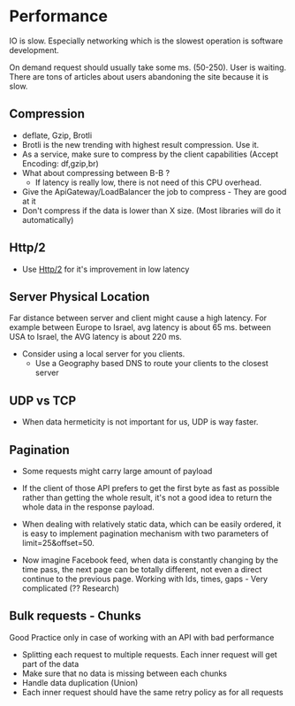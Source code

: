 # Performance

IO is slow. Especially networking which is the slowest operation is software development.

On demand request should usually take some ms. (50-250). User is waiting. There are tons of articles about users abandoning the site because it is slow.

## Compression

- deflate, Gzip, Brotli
- Brotli is the new trending with highest result compression. Use it.
- As a service, make sure to compress by the client capabilities (Accept Encoding: df,gzip,br)
- What about compressing between B-B ?
  - If latency is really low, there is not need of this CPU overhead.
- Give the ApiGateway/LoadBalancer the job to compress - They are good at it
- Don't compress if the data is lower than X size. (Most libraries will do it automatically)

## Http/2

- Use [Http/2](Protocols/Http.md) for it's improvement in low latency

## Server Physical Location

Far distance between server and client might cause a high latency.
For example between Europe to Israel, avg latency is about 65 ms. between USA to Israel, the AVG latency is about 220 ms.

- Consider using a local server for you clients.
  - Use a Geography based DNS to route your clients to the closest server

## UDP vs TCP

- When data hermeticity is not important for us, UDP is way faster.

## Pagination

- Some requests might carry large amount of payload
- If the client of those API prefers to get the first byte as fast as possible rather than getting the whole result, it's not a good idea to return the whole data in the response payload.

- When dealing with relatively static data, which can be easily ordered, it is easy to implement pagination mechanism with two parameters of limit=25&offset=50.
- Now imagine Facebook feed, when data is constantly changing by the time pass, the next page can be totally different, not even a direct continue to the previous page. Working with Ids, times, gaps - Very complicated (?? Research)

## Bulk requests - Chunks

Good Practice only in case of working with an API with bad performance

- Splitting each request to multiple requests. Each inner request will get part of the data
- Make sure that no data is missing between each chunks
- Handle data duplication (Union)
- Each inner request should have the same retry policy as for all requests
